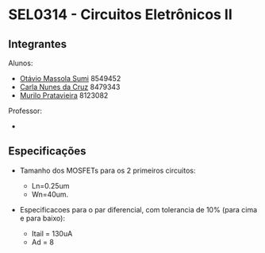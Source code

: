 # SEL0314 - Circuitos Eletrônicos II
## Integrantes
Alunos:
* [Otávio Massola Sumi](mailto:otavio.sumi@usp.br) 8549452
* [Carla Nunes da Cruz](mailto:carla.nunes@usp.br) 8479343
* [Murilo Pratavieira](mailto:murilo.pratavieira@gmail.com) 8123082

Professor:
* [](mailto:)

## Especificações
* Tamanho dos MOSFETs para os 2 primeiros circuitos: 
  * Ln=0.25um
  * Wn=40um.
  
* Especificacoes para o par diferencial, com tolerancia de 10% (para cima e para baixo):
  * Itail = 130uA
  * Ad = 8
